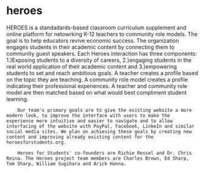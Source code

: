 # heroes
HEROES is a standadards-based classroom curriculum supplement and online platform for netowrking K-12 teachers to community role models.
		The goal is to help educators revive economic success. The organization engages students in their academic content by connecting them to community guest speakers. 
		Each Heroes interaction	has three components: 1.)Exposing students to a diversity of careers, 2.)engaging students in the real world application of their academic content
		and 3.)empowering students to set and reach ambitious goals. A teacher creates a profile based on the topic they are teaching. A community role model creates a 
		profile indicating their professional experiences. A teacher and community role model are then matched based on what would best compliment student learning.
		
		Our team's primary goals are to give the existing website a more modern look, to improve the interface with users to make the experience more intuitive and easier to navigate and to allow interfacing of the website with PayPal, Facebook, LinkeIn and similar social media sites. We plan on achieving these goals by creating new content and improving already existing content for the heroesforstudents.org.
		
		Heroes for Students' co-founders are Richie Ressel and Dr. Chris Reina. The Heroes project team members are Charles Brown, Ed Sharp, Tom Sharp, William Sugihara and Arick Hanna. 

